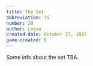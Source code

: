 ```yaml
---
title: The Set
abbreviation: TS
number: 20
author: Logan
created-date: October 27, 2017
game-created: 9
---
```

Some info about the set TBA.
